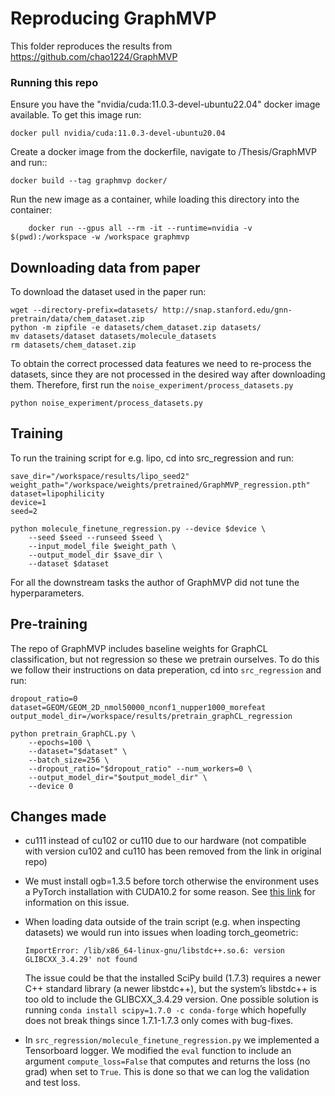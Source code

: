 # Reproducing GraphMVP
This folder reproduces the results from https://github.com/chao1224/GraphMVP

### Running this repo
Ensure you have the "nvidia/cuda:11.0.3-devel-ubuntu22.04" docker image available. To get this image run:

    docker pull nvidia/cuda:11.0.3-devel-ubuntu20.04
Create a docker image from the dockerfile, navigate to /Thesis/GraphMVP and run::
    
    docker build --tag graphmvp docker/
Run the new image as a container, while loading this directory into the container:

        docker run --gpus all --rm -it --runtime=nvidia -v $(pwd):/workspace -w /workspace graphmvp

## Downloading data from paper
To download the dataset used in the paper run:

    wget --directory-prefix=datasets/ http://snap.stanford.edu/gnn-pretrain/data/chem_dataset.zip
    python -m zipfile -e datasets/chem_dataset.zip datasets/
    mv datasets/dataset datasets/molecule_datasets
    rm datasets/chem_dataset.zip

To obtain the correct processed data features we need to re-process the datasets, since they are not processed in the desired way after downloading them. Therefore, first run the `noise_experiment/process_datasets.py`

    python noise_experiment/process_datasets.py

## Training
To run the training script for e.g. lipo, cd into src_regression and run:

    save_dir="/workspace/results/lipo_seed2"
    weight_path="/workspace/weights/pretrained/GraphMVP_regression.pth"
    dataset=lipophilicity
    device=1
    seed=2

    python molecule_finetune_regression.py --device $device \
    	--seed $seed --runseed $seed \
    	--input_model_file $weight_path \
        --output_model_dir $save_dir \
        --dataset $dataset

For all the downstream tasks the author of GraphMVP did not tune the hyperparameters. 

## Pre-training
The repo of GraphMVP includes baseline weights for GraphCL classification, but not regression so these we pretrain ourselves. To do this we follow their instructions on data preperation, cd into `src_regression` and run:

    dropout_ratio=0
    dataset=GEOM/GEOM_2D_nmol50000_nconf1_nupper1000_morefeat
    output_model_dir=/workspace/results/pretrain_graphCL_regression

    python pretrain_GraphCL.py \
        --epochs=100 \
        --dataset="$dataset" \
        --batch_size=256 \
        --dropout_ratio="$dropout_ratio" --num_workers=0 \
        --output_model_dir="$output_model_dir" \
        --device 0


## Changes made
* cu111 instead of cu102 or cu110 due to our hardware (not compatible with version cu102 and cu110 has been removed from the link in original repo)
* We must install ogb=1.3.5 before torch otherwise the environment uses a  PyTorch installation with CUDA10.2 for some reason. See [this link](https://discuss.pytorch.org/t/geforce-rtx-3090-with-cuda-capability-sm-86-is-not-compatible-with-the-current-pytorch-installation/123499) for information on this issue.
* When loading data outside of the train script (e.g. when inspecting datasets) we would run into issues when loading torch_geometric: 
    ```
    ImportError: /lib/x86_64-linux-gnu/libstdc++.so.6: version GLIBCXX_3.4.29' not found
    ```
     
    The issue could be that the installed SciPy build (1.7.3) requires a newer C++ standard library (a newer libstdc++), but the system’s libstdc++ is too old to include the GLIBCXX_3.4.29 version. One possible solution is running `conda install scipy=1.7.0 -c conda-forge` which hopefully does not break things since 1.7.1-1.7.3 only comes with bug-fixes.
* In `src_regression/molecule_finetune_regression.py` we implemented a Tensorboard logger. We modified the `eval` function to include an argument `compute_loss=False` that computes and returns the loss (no grad) when set to `True`. This is done so that we can log the validation and test loss.

